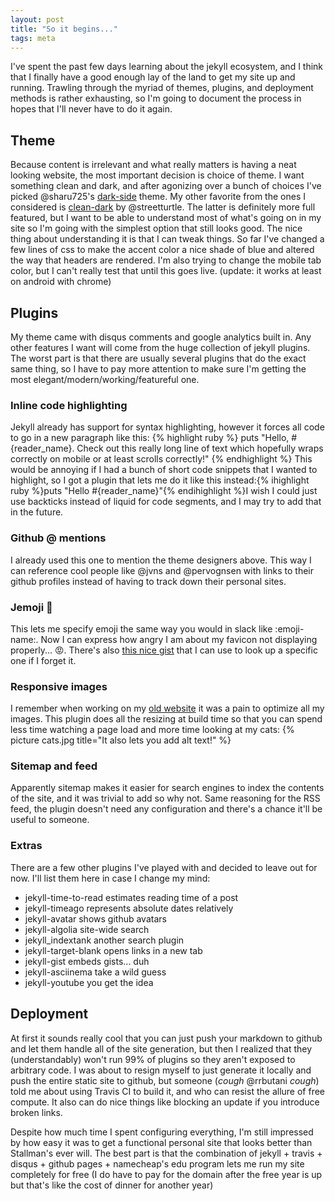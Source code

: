 ```yaml
---
layout: post
title: "So it begins..."
tags: meta
---
```

I've spent the past few days learning about the jekyll ecosystem, and I think that I finally have a good enough lay of the land to get my site up and running. Trawling through the myriad of themes, plugins, and deployment methods is rather exhausting, so I'm going to document the process in hopes that I'll never have to do it again.

## Theme
Because content is irrelevant and what really matters is having a neat looking website, the most important decision is choice of theme. I want something clean and dark, and after agonizing over a bunch of choices I've picked @sharu725's [dark-side](https://github.com/sharu725/dark-side) theme. My other favorite from the ones I considered is [clean-dark](https://github.com/streetturtle/jekyll-clean-dark) by @streetturtle. The latter is definitely more full featured, but I want to be able to understand most of what's going on in my site so I'm going with the simplest option that still looks good. The nice thing about understanding it is that I can tweak things. So far I've changed a few lines of css to make the accent color a nice shade of blue and altered the way that headers are rendered. I'm also trying to change the mobile tab color, but I can't really test that until this goes live. (update: it works at least on android with chrome)

## Plugins

My theme came with disqus comments and google analytics built in. Any other features I want will come from the huge collection of jekyll plugins. The worst part is that there are usually several plugins that do the exact same thing, so I have to pay more attention to make sure I'm getting the most elegant/modern/working/featureful one.

### Inline code highlighting

Jekyll already has support for syntax highlighting, however it forces all code to go in a new paragraph like this:
{% highlight ruby %}
puts "Hello, #{reader_name}. Check out this really long line of text which hopefully wraps correctly on mobile or at least scrolls correctly!" {% endhighlight %}
This would be annoying if I had a bunch of short code snippets that I wanted to highlight, so I got a plugin that lets me do it like this instead:{% ihighlight ruby %}puts "Hello #{reader_name}"{% endihighlight %}I wish I could just use backticks instead of liquid for code segments, and I may try to add that in the future.

### Github @ mentions

I already used this one to mention the theme designers above. This way I can reference cool people like @jvns and @pervognsen with links to their github profiles instead of having to track down their personal sites.

### Jemoji :pineapple:

This lets me specify emoji the same way you would in slack like :emoji-name:. Now I can express how angry I am about my favicon not displaying properly... :rage:. There's also [this nice gist](https://gist.github.com/rxaviers/7360908) that I can use to look up a specific one if I forget it.

### Responsive images

I remember when working on my [old website](https://web.archive.org/web/20180704224759/http://www.josephryan.me/) it was a pain to optimize all my images. This plugin does all the resizing at build time so that you can spend less time watching a page load and more time looking at my cats:
{% picture cats.jpg title="It also lets you add alt text!" %}

### Sitemap and feed

Apparently sitemap makes it easier for search engines to index the contents of the site, and it was trivial to add so why not. Same reasoning for the RSS feed, the plugin doesn't need any configuration and there's a chance it'll be useful to someone.

### Extras

There are a few other plugins I've played with and decided to leave out for now. I'll list them here in case I change my mind:
- jekyll-time-to-read estimates reading time of a post
- jekyll-timeago represents absolute dates relatively
- jekyll-avatar shows github avatars
- jekyll-algolia site-wide search
- jekyll_indextank another search plugin
- jekyll-target-blank opens links in a new tab
- jekyll-gist embeds gists... duh
- jekyll-asciinema take a wild guess
- jekyll-youtube you get the idea

## Deployment

At first it sounds really cool that you can just push your markdown to github and let them handle all of the site generation, but then I realized that they (understandably)  won't run 99% of plugins so they aren't exposed to arbitrary code. I was about to resign myself to just generate it locally and push the entire static site to github, but someone (_cough_ @rrbutani _cough_) told me about using Travis CI to build it, and who can resist the allure of free compute. It also can do nice things like blocking an update if you introduce broken links.

Despite how much time I spent configuring everything, I'm still impressed by how easy it was to get a functional personal site that looks better than Stallman's ever will. The best part is that the combination of jekyll + travis + disqus + github pages + namecheap's edu program lets me run my site completely for free (I do have to pay for the domain after the free year is up but that's like the cost of dinner for another year)


